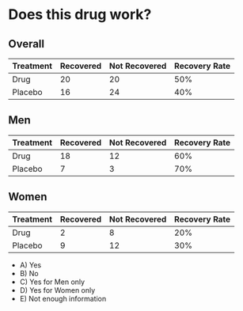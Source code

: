 # Does this drug work?

## Overall

| Treatment    | Recovered | Not Recovered | Recovery Rate |
|--------------|-----------|---------------|---------------|
| Drug         | 20        |  20           | 50%           |
| Placebo      | 16        | 24            | 40%           |

## Men

| Treatment    | Recovered | Not Recovered | Recovery Rate |
|--------------|-----------|---------------|---------------|
| Drug         | 18        | 12            | 60%           |
| Placebo      | 7         | 3             | 70%           |

## Women

| Treatment    | Recovered | Not Recovered | Recovery Rate |
|--------------|-----------|---------------|---------------|
| Drug         | 2         | 8             | 20%           |
| Placebo      | 9         | 12            | 30%           |

* A) Yes
* B) No
* C) Yes for Men only
* D) Yes for Women only
* E) Not enough information
